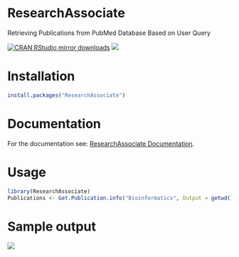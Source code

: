# ResearchAssociate
Retrieving Publications from PubMed Database Based on User Query

[![CRAN RStudio mirror downloads](https://cranlogs.r-pkg.org/badges/grand-total/UniprotR?color=blue)](https://cran.r-project.org/package=ResearchAssociate) 
[![](https://www.r-pkg.org/badges/version/ResearchAssociate?color=green)](https://cran.r-project.org/package=ResearchAssociate) 


# Installation

```R
install.packages("ResearchAssociate")
```

# Documentation

For the documentation see: [ResearchAssociate Documentation](https://cran.r-project.org/web/packages/ResearchAssociate/ResearchAssociate.pdf).

# Usage

```R
library(ResearchAssociate)
Publications <- Get.Publication.info("Bioinformatics", Output = getwd())
```

# Sample output 
![](https://ibb.co/Jrm2Xmx)
